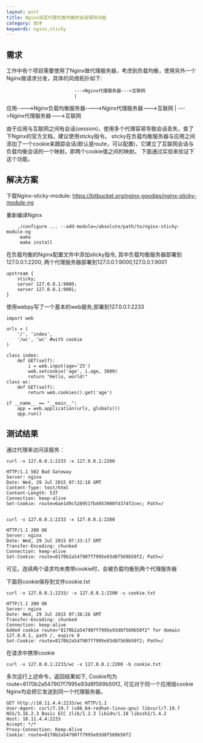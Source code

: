 ```yaml
---
layout: post
title: Nginx双层代理负载均衡的会话保持功能
category: 技术 
keywords: nginx,sticky
---
```



## 需求 
工作中有个项目需要使用了Nginx做代理服务器，考虑到负载均衡，使用另外一个Nginx做请求分发，具体的风络拓扑如下:


                             --->Nginx代理服务器--->互联网
                             |
应用---->Nginx负载均衡服务器---->Nginx代理服务器--->互联网
                             |
                             --->Nginx代理服务器--->互联网


由于应用与互联网之间有会话(session)，使用多个代理容易导致会话丢失，查了下Nginx的官方文档，建议使用sticky指令。
sticky在负载均衡服务器与应用之间添加了一个cookie来跟踪会话(默认是route，可以配置)，它建立了互联网会话与负载均衡会话的一个映射。即两个cookie值之间的映射。
下面通过实验来验证下这个功能。

## 解决方案 
下载Nginx-sticky-module:
https://bitbucket.org/nginx-goodies/nginx-sticky-module-ng

重新编译Nginx


```
    ./configure ... --add-module=/absolute/path/to/nginx-sticky-module-ng
     make
     make install

```
在负载均衡的Nginx配置文件中添加sticky指令, 其中负载均衡服务器部署到127.0.0.1:2200, 两个代理服务器部署到127.0.0.1:9000,127.0.0.1:9001

```
upstream {
    sticky;
    server 127.0.0.1:9000;
    server 127.0.0.1:9001;
}
```

使用webpy写了一个基本的web服务,部署到127.0.0.1:2233


```
import web

urls = (
    '/', 'index',
    '/wc', 'wc' #with cookie
)

class index:
    def GET(self):
        i = web.input(age='25')
        web.setcookie('age', i.age, 3600)
        return "Hello, world!"
class wc:
    def GET(self):
        return web.cookies().get('age')

if __name__ == "__main__":
    app = web.application(urls, globals())
    app.run()
```

## 测试结果
通过代理来访问该服务：

```
curl -v 127.0.0.1:2233 -x 127.0.0.1:2200

HTTP/1.1 502 Bad Gateway
Server: nginx
Date: Wed, 29 Jul 2015 07:32:18 GMT
Content-Type: text/html
Content-Length: 537
Connection: keep-alive
Set-Cookie: route=6ae1d9c528951fb4953900fd374f2cec; Path=/


curl -v 127.0.0.1:2233 -x 127.0.0.1:2200

HTTP/1.1 200 OK
Server: nginx
Date: Wed, 29 Jul 2015 07:33:17 GMT
Transfer-Encoding: chunked
Connection: keep-alive
Set-Cookie: route=8170b2a547907f7995e93d8f569b50f2; Path=/

```
可见，连续两个请求均未携带cookie时，会被负载均衡到两个代理服务器

下面将cookie保存到文件cookie.txt

```
curl -v 127.0.0.1:2233/ -x 127.0.0.1:2200 -c cookie.txt

HTTP/1.1 200 OK
Server: nginx
Date: Wed, 29 Jul 2015 07:36:26 GMT
Transfer-Encoding: chunked
Connection: keep-alive
Added cookie route="8170b2a547907f7995e93d8f569b50f2" for domain 127.0.0.1, path /, expire 0
Set-Cookie: route=8170b2a547907f7995e93d8f569b50f2; Path=/

```

在请求中携带cookie
```
curl -v 127.0.0.1:2233/wc -x 127.0.0.1:2200 -b cookie.txt
```

多次运行上述命令，返回结果如下, Cookie均为route=8170b2a547907f7995e93d8f569b50f2, 可见对于同一个应用层cookie Nginx均会把它发送到同一个代理服务器。
```
GET http://10.11.4.4:2233/wc HTTP/1.1
User-Agent: curl/7.19.7 (x86_64-redhat-linux-gnu) libcurl/7.19.7 NSS/3.16.2.3 Basic ECC zlib/1.2.3 libidn/1.18 libssh2/1.4.2
Host: 10.11.4.4:2233
Accept: */*
Proxy-Connection: Keep-Alive
Cookie: route=8170b2a547907f7995e93d8f569b50f2
```


